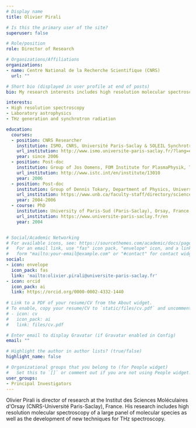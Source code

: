 ```yaml
---
# Display name
title: Olivier Pirali

# Is this the primary user of the site?
superuser: false

# Role/position
role: Director of Research

# Organizations/Affiliations
organizations:
- name: Centre National de la Recherche Scientifique (CNRS)
  url: ""

# Short bio (displayed in user profile at end of posts)
bio: My research interests includes high resolution molecular spectroscopy, laboratory astrophysics, and THz generation.

interests:
- High resolution spectroscopy
- Laboratory astrophysics
- THz generation and synchrotron radiation 

education:
  courses:
  - position: CNRS Researcher
    institution: ISMO, CNRS, Université Paris-Saclay & SOLEIL Synchrotron
    url_institution: http://www.ismo.universite-paris-saclay.fr/?lang=en
    year: since 2006
  - position: Post-doc 
    institution: Group of Jos Oomens, FOM Institute for PlasmaPhysik, The Netherlands 
    url_institution: http://www.istc.int/en/institute/13010
    year: 2006    
  - position: Post-doc 
    institution: Group of Dennis Tokary, Department of Physics, University of New-Brunswick, Canada
    url_institution: https://www.unb.ca/faculty-staff/directory/science-fr-physics/tokaryk-dennis.html
    year: 2004-2006
  - course: PhD
    institution: University of Paris-Sud (Paris-Saclay), Orsay, France
    url_institution: https://www.universite-paris-saclay.fr/en
    year: 2004


# Social/Academic Networking
# For available icons, see: https://sourcethemes.com/academic/docs/page-builder/#icons
#   For an email link, use "fas" icon pack, "envelope" icon, and a link in the
#   form "mailto:your-email@example.com" or "#contact" for contact widget.
social:
- icon: envelope
  icon_pack: fas
  link: 'mailto:olivier.pirali@universite-paris-saclay.fr'
- icon: orcid
  icon_pack: ai
  link: https://orcid.org/0000-0002-4332-1440
  
# Link to a PDF of your resume/CV from the About widget.
# To enable, copy your resume/CV to `static/files/cv.pdf` and uncomment the lines below.
# - icon: cv
#   icon_pack: ai
#   link: files/cv.pdf

# Enter email to display Gravatar (if Gravatar enabled in Config)
email: ""

# Highlight the author in author lists? (true/false)
highlight_name: false

# Organizational groups that you belong to (for People widget)
#   Set this to `[]` or comment out if you are not using People widget.
user_groups:
- Principal Investigators
---
```


Olivier Pirali is director of research at the Institut des Sciences Moléculaires d'Orsay (CNRS-Université Paris-Saclay), France. His research includes high resolution molecular spectroscopy of a large panel of molecular species as well as the development of new techniques for THz spectroscopy. 
